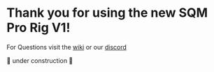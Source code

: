 # Thank you for using the new SQM Pro Rig V1!

For Questions visit the [wiki](https://github.com/Squared-Media/squared-media-rig-ui/wiki/home) or our [discord](https://discord.gg/square)

🚧 under construction 🚧
